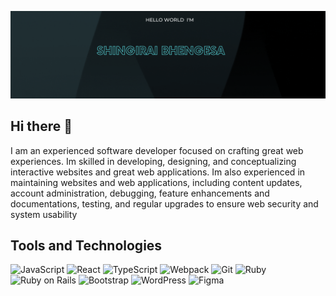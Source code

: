 ![Banner Image](image/banner1.gif)

## Hi there 👋

I am an experienced software developer focused on crafting great web experiences. Im skilled in developing, designing, and conceptualizing interactive websites and great web applications. Im also experienced in maintaining websites and web applications, including content updates, account administration, debugging, feature enhancements and documentations, testing, and regular upgrades to ensure web security and system usability

## Tools and Technologies


![JavaScript](https://img.shields.io/badge/-JavaScript-000?&logo=JavaScript)
![React](https://img.shields.io/badge/-React-000?&logo=React)
![TypeScript](https://img.shields.io/badge/-TypeScript-000?&logo=TypeScript)
![Webpack](https://img.shields.io/badge/-Webpack-000?&logo=c%2b%2b&logoColor=00599C)
![Git](https://img.shields.io/badge/-Git-000?&logo=Git)
![Ruby](https://img.shields.io/badge/-Ruby-000?&logo=Ruby)
![Ruby on Rails](https://img.shields.io/badge/-RubyonRails-000?&logo=RubyonRails)
![Bootstrap](https://img.shields.io/badge/-Bootstrap-000?&logo=Bootstrap)
![WordPress](https://img.shields.io/badge/-WordPress-000?&logo=WordPress)
![Figma](https://img.shields.io/badge/-Figma-000?&logo=Figma)

<!--
**ShingiraiBhengesa/ShingiraiBhengesa** is a ✨ _special_ ✨ repository because its `README.md` (this file) appears on your GitHub profile.

Here are some ideas to get you started:

- 🔭 I’m currently working on ...
- 🌱 I’m currently learning ...
- 👯 I’m looking to collaborate on ...
- 🤔 I’m looking for help with ...
- 💬 Ask me about ...
- 📫 How to reach me: ...
- 😄 Pronouns: ...
- ⚡ Fun fact: ...
-->
